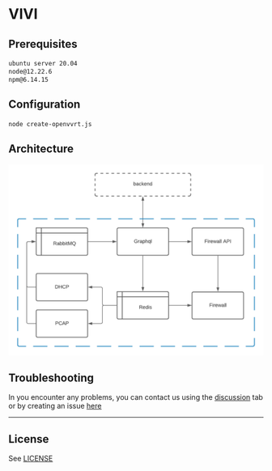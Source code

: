 # VIVI

## Prerequisites
```
ubuntu server 20.04
node@12.22.6
npm@6.14.15
```

## Configuration
```
node create-openvvrt.js
```

## Architecture
![VIVI schema](/assets/VIVI.png)

## Troubleshooting
In you encounter any problems, you can contact us using the [discussion](https://github.com/vivitek/box/discussions) tab or by creating an issue [here](https://github.com/vivitek/box/issues)

---
## License
See [LICENSE](LICENSE)